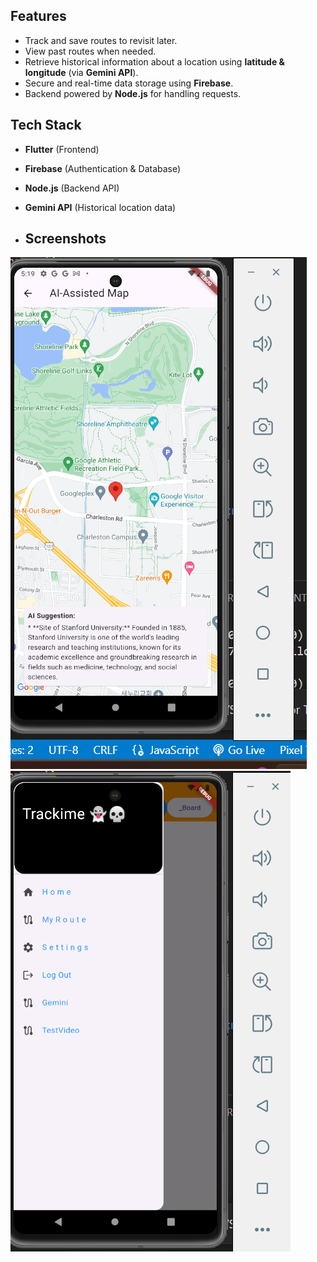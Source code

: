 ## Features  
- Track and save routes to revisit later.  
- View past routes when needed.  
- Retrieve historical information about a location using **latitude & longitude** (via **Gemini API**).  
- Secure and real-time data storage using **Firebase**.  
- Backend powered by **Node.js** for handling requests.  

## Tech Stack  
- **Flutter** (Frontend)  
- **Firebase** (Authentication & Database)  
- **Node.js** (Backend API)  
- **Gemini API** (Historical location data)

- ## Screenshots  
![Historic Info about lat and lon](Screenshort/TrackiMe(V2).png)  
![Homescreen](Screenshort/one.png)  
